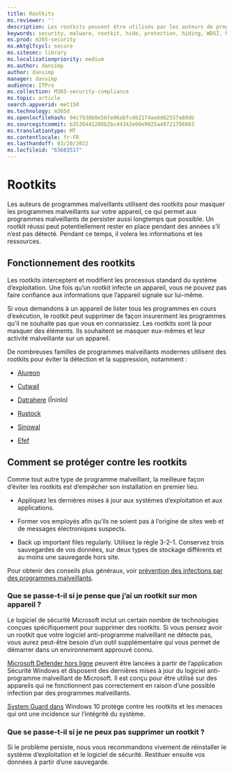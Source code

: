 ```yaml
---
title: Rootkits
ms.reviewer: ''
description: Les rootkits peuvent être utilisés par les auteurs de programmes malveillants pour masquer du code malveillant sur votre ordinateur et rendre les logiciels malveillants ou potentiellement indésirables plus difficiles à supprimer.
keywords: security, malware, rootkit, hide, protection, hiding, WDSI, MMPC, Centre de protection Microsoft contre les programmes malveillants, rootkits,Efef, Rustock, Sinowal, Cutwail, malware, virus
ms.prod: m365-security
ms.mktglfcycl: secure
ms.sitesec: library
ms.localizationpriority: medium
ms.author: dansimp
author: dansimp
manager: dansimp
audience: ITPro
ms.collection: M365-security-compliance
ms.topic: article
search.appverid: met150
ms.technology: m365d
ms.openlocfilehash: 94c7930b0e56fe06abfc4b21f4ae6d62557a69db
ms.sourcegitcommit: b3530441288b2bc44342e00e9025a49721796903
ms.translationtype: MT
ms.contentlocale: fr-FR
ms.lasthandoff: 03/20/2022
ms.locfileid: "63683517"
---
```

# <a name="rootkits"></a>Rootkits

Les auteurs de programmes malveillants utilisent des rootkits pour masquer les programmes malveillants sur votre appareil, ce qui permet aux programmes malveillants de persister aussi longtemps que possible. Un rootkit réussi peut potentiellement rester en place pendant des années s’il n’est pas détecté. Pendant ce temps, il volera les informations et les ressources.

## <a name="how-rootkits-work"></a>Fonctionnement des rootkits

Les rootkits interceptent et modifient les processus standard du système d’exploitation. Une fois qu’un rootkit infecte un appareil, vous ne pouvez pas faire confiance aux informations que l’appareil signale sur lui-même.

Si vous demandons à un appareil de lister tous les programmes en cours d’exécution, le rootkit peut supprimer de façon insurerment les programmes qu’il ne souhaite pas que vous en connaissiez. Les rootkits sont là pour masquer des éléments. Ils souhaitent se masquer eux-mêmes et leur activité malveillante sur un appareil.

De nombreuses familles de programmes malveillants modernes utilisent des rootkits pour éviter la détection et la suppression, notamment :

* [Alureon](https://www.microsoft.com/security/portal/threat/encyclopedia/Entry.aspx?Name=Win32%2fAlureon)

* [Cutwail](https://www.microsoft.com/security/portal/threat/encyclopedia/Entry.aspx?Name=Win32%2fCutwail)

* [Datrahere](https://www.microsoft.com/wdsi/threats/malware-encyclopedia-description?Name=Trojan:Win64/Detrahere) (Îninlo)

* [Rustock](https://www.microsoft.com/security/portal/threat/encyclopedia/entry.aspx?Name=Win32%2fRustock)

* [Sinowal](https://www.microsoft.com/security/portal/threat/encyclopedia/Entry.aspx?Name=Win32%2fSinowal)

* [Efef](https://www.microsoft.com/security/portal/threat/encyclopedia/Entry.aspx?Name=Win32%2fSirefef)

## <a name="how-to-protect-against-rootkits"></a>Comment se protéger contre les rootkits

Comme tout autre type de programme malveillant, la meilleure façon d’éviter les rootkits est d’empêcher son installation en premier lieu.

* Appliquez les dernières mises à jour aux systèmes d’exploitation et aux applications.

* Former vos employés afin qu’ils ne soient pas à l’origine de sites web et de messages électroniques suspects.

* Back up important files regularly. Utilisez la règle 3-2-1. Conservez trois sauvegardes de vos données, sur deux types de stockage différents et au moins une sauvegarde hors site.

Pour obtenir des conseils plus généraux, voir [prévention des infections par des programmes malveillants](prevent-malware-infection.md).

### <a name="what-if-i-think-i-have-a-rootkit-on-my-device"></a>Que se passe-t-il si je pense que j’ai un rootkit sur mon appareil ?

Le logiciel de sécurité Microsoft inclut un certain nombre de technologies conçues spécifiquement pour supprimer des rootkits. Si vous pensez avoir un rootkit que votre logiciel anti-programme malveillant ne détecte pas, vous aurez peut-être besoin d’un outil supplémentaire qui vous permet de démarrer dans un environnement approuvé connu.

[Microsoft Defender hors ligne](https://support.microsoft.com/help/17466/microsoft-defender-offline-help-protect-my-pc) peuvent être lancées à partir de l’application Sécurité Windows et disposent des dernières mises à jour du logiciel anti-programme malveillant de Microsoft. Il est conçu pour être utilisé sur des appareils qui ne fonctionnent pas correctement en raison d’une possible infection par des programmes malveillants.

[System Guard dans](https://cloudblogs.microsoft.com/microsoftsecure/2017/10/23/hardening-the-system-and-maintaining-integrity-with-windows-defender-system-guard/) Windows 10 protège contre les rootkits et les menaces qui ont une incidence sur l’intégrité du système.

### <a name="what-if-i-cant-remove-a-rootkit"></a>Que se passe-t-il si je ne peux pas supprimer un rootkit ?

Si le problème persiste, nous vous recommandons vivement de réinstaller le système d’exploitation et le logiciel de sécurité. Restituer ensuite vos données à partir d’une sauvegarde.
